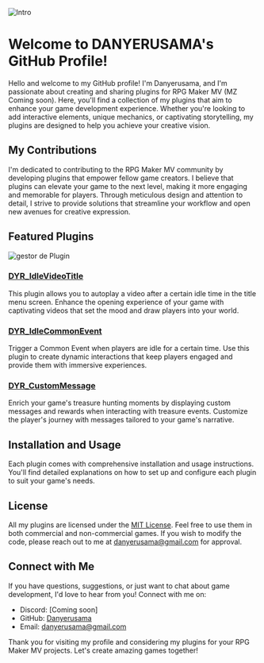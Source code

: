 ![Intro](https://github.com/Danyerusama/DYR_IdleVideoTitle/assets/142346653/45f02f8f-9df2-4243-9d00-6a220d341235)

# Welcome to DANYERUSAMA's GitHub Profile!

Hello and welcome to my GitHub profile! I'm Danyerusama, and I'm passionate about creating and sharing plugins for RPG Maker MV (MZ Coming soon). Here, you'll find a collection of my plugins that aim to enhance your game development experience. Whether you're looking to add interactive elements, unique mechanics, or captivating storytelling, my plugins are designed to help you achieve your creative vision.

## My Contributions

I'm dedicated to contributing to the RPG Maker MV community by developing plugins that empower fellow game creators. I believe that plugins can elevate your game to the next level, making it more engaging and memorable for players. Through meticulous design and attention to detail, I strive to provide solutions that streamline your workflow and open new avenues for creative expression.

## Featured Plugins
![gestor de Plugin](https://github.com/Danyerusama/DYR_IdleVideoTitle/assets/142346653/4b2a7976-3359-4a95-a920-f2ccee6e6530)

### [DYR_IdleVideoTitle](https://github.com/Danyerusama/DYR_IdleVideoTitle)
This plugin allows you to autoplay a video after a certain idle time in the title menu screen. Enhance the opening experience of your game with captivating videos that set the mood and draw players into your world.

### [DYR_IdleCommonEvent](https://github.com/Danyerusama/DYR_IdleCommonEvent)
Trigger a Common Event when players are idle for a certain time. Use this plugin to create dynamic interactions that keep players engaged and provide them with immersive experiences.

### [DYR_CustomMessage](https://github.com/Danyerusama/DYR_CustomMessage)
Enrich your game's treasure hunting moments by displaying custom messages and rewards when interacting with treasure events. Customize the player's journey with messages tailored to your game's narrative.

## Installation and Usage

Each plugin comes with comprehensive installation and usage instructions. You'll find detailed explanations on how to set up and configure each plugin to suit your game's needs.

## License

All my plugins are licensed under the [MIT License](https://github.com/Danyerusama/DYR_IdleVideoTitle/blob/d218b5695bfde6b2c1581b0c00b16f73c631574c/LICENSE). Feel free to use them in both commercial and non-commercial games. If you wish to modify the code, please reach out to me at [danyerusama@gmail.com](mailto:danyerusama@gmail.com) for approval.

## Connect with Me

If you have questions, suggestions, or just want to chat about game development, I'd love to hear from you! Connect with me on:

- Discord: [Coming soon]
- GitHub: [Danyerusama](https://github.com/Danyerusama)
- Email: [danyerusama@gmail.com](mailto:danyerusama@gmail.com)

Thank you for visiting my profile and considering my plugins for your RPG Maker MV projects. Let's create amazing games together!

